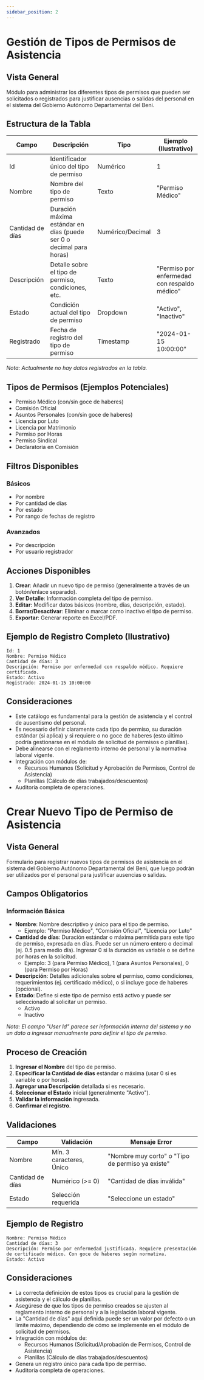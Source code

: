 ```yaml
---
sidebar_position: 2
---
```


# Gestión de Tipos de Permisos de Asistencia

## Vista General
Módulo para administrar los diferentes tipos de permisos que pueden ser solicitados o registrados para justificar ausencias o salidas del personal en el sistema del Gobierno Autónomo Departamental del Beni.

## Estructura de la Tabla

| Campo | Descripción | Tipo | Ejemplo (Ilustrativo) |
|-------|-------------|------|---------|
| Id | Identificador único del tipo de permiso | Numérico | 1 |
| Nombre | Nombre del tipo de permiso | Texto | "Permiso Médico" |
| Cantidad de días | Duración máxima estándar en días (puede ser 0 o decimal para horas) | Numérico/Decimal | 3 |
| Descripción | Detalle sobre el tipo de permiso, condiciones, etc. | Texto | "Permiso por enfermedad con respaldo médico" |
| Estado | Condición actual del tipo de permiso | Dropdown | "Activo", "Inactivo" |
| Registrado | Fecha de registro del tipo de permiso | Timestamp | "2024-01-15 10:00:00" |

*Nota: Actualmente no hay datos registrados en la tabla.*

## Tipos de Permisos (Ejemplos Potenciales)

- Permiso Médico (con/sin goce de haberes)
- Comisión Oficial
- Asuntos Personales (con/sin goce de haberes)
- Licencia por Luto
- Licencia por Matrimonio
- Permiso por Horas
- Permiso Sindical
- Declaratoria en Comisión

## Filtros Disponibles

### Básicos
- Por nombre
- Por cantidad de días
- Por estado
- Por rango de fechas de registro

### Avanzados
- Por descripción
- Por usuario registrador

## Acciones Disponibles

1.  **Crear**: Añadir un nuevo tipo de permiso (generalmente a través de un botón/enlace separado).
2.  **Ver Detalle**: Información completa del tipo de permiso.
3.  **Editar**: Modificar datos básicos (nombre, días, descripción, estado).
4.  **Borrar/Desactivar**: Eliminar o marcar como inactivo el tipo de permiso.
5.  **Exportar**: Generar reporte en Excel/PDF.

## Ejemplo de Registro Completo (Ilustrativo)
```plaintext
Id: 1
Nombre: Permiso Médico
Cantidad de días: 3
Descripción: Permiso por enfermedad con respaldo médico. Requiere certificado.
Estado: Activo
Registrado: 2024-01-15 10:00:00 
```
## Consideraciones
- Este catálogo es fundamental para la gestión de asistencia y el control de ausentismo del personal.
- Es necesario definir claramente cada tipo de permiso, su duración estándar (si aplica) y si requiere o no goce de haberes (esto último podría gestionarse en el módulo de solicitud de permisos o planillas).
- Debe alinearse con el reglamento interno de personal y la normativa laboral vigente.
- Integración con módulos de:
  - Recursos Humanos (Solicitud y Aprobación de Permisos, Control de Asistencia)
  - Planillas (Cálculo de días trabajados/descuentos)
- Auditoría completa de operaciones.

# Crear Nuevo Tipo de Permiso de Asistencia

## Vista General
Formulario para registrar nuevos tipos de permisos de asistencia en el sistema del Gobierno Autónomo Departamental del Beni, que luego podrán ser utilizados por el personal para justificar ausencias o salidas.

## Campos Obligatorios

### Información Básica
- **Nombre**: Nombre descriptivo y único para el tipo de permiso.
  - Ejemplo: "Permiso Médico", "Comisión Oficial", "Licencia por Luto"
- **Cantidad de días**: Duración estándar o máxima permitida para este tipo de permiso, expresada en días. Puede ser un número entero o decimal (ej. 0.5 para medio día). Ingresar 0 si la duración es variable o se define por horas en la solicitud.
  - Ejemplo: 3 (para Permiso Médico), 1 (para Asuntos Personales), 0 (para Permiso por Horas)
- **Descripción**: Detalles adicionales sobre el permiso, como condiciones, requerimientos (ej. certificado médico), o si incluye goce de haberes (opcional).
- **Estado**: Define si este tipo de permiso está activo y puede ser seleccionado al solicitar un permiso.
  - Activo
  - Inactivo

*Nota: El campo "User Id" parece ser información interna del sistema y no un dato a ingresar manualmente para definir el tipo de permiso.*

## Proceso de Creación

1.  **Ingresar el Nombre** del tipo de permiso.
2.  **Especificar la Cantidad de días** estándar o máxima (usar 0 si es variable o por horas).
3.  **Agregar una Descripción** detallada si es necesario.
4.  **Seleccionar el Estado** inicial (generalmente "Activo").
5.  **Validar la información** ingresada.
6.  **Confirmar el registro**.

## Validaciones
| Campo | Validación | Mensaje Error |
|-------|-----------|--------------|
| Nombre | Mín. 3 caracteres, Único | "Nombre muy corto" o "Tipo de permiso ya existe" |
| Cantidad de días | Numérico (>= 0) | "Cantidad de días inválida" |
| Estado | Selección requerida | "Seleccione un estado" |

## Ejemplo de Registro
```plaintext
Nombre: Permiso Médico
Cantidad de días: 3
Descripción: Permiso por enfermedad justificada. Requiere presentación de certificado médico. Con goce de haberes según normativa.
Estado: Activo
```
## Consideraciones
- La correcta definición de estos tipos es crucial para la gestión de asistencia y el cálculo de planillas.
- Asegúrese de que los tipos de permiso creados se ajusten al reglamento interno de personal y a la legislación laboral vigente.
- La "Cantidad de días" aquí definida puede ser un valor por defecto o un límite máximo, dependiendo de cómo se implemente en el módulo de solicitud de permisos.
- Integración con módulos de:
  - Recursos Humanos (Solicitud/Aprobación de Permisos, Control de Asistencia)
  - Planillas (Cálculo de días trabajados/descuentos)
- Genera un registro único para cada tipo de permiso.
- Auditoría completa de operaciones.
